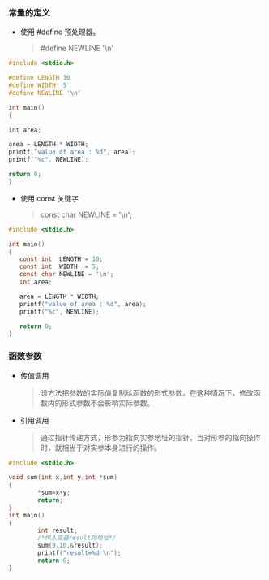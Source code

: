 ### 常量的定义

- 使用 #define 预处理器。
  > #define NEWLINE '\n'
```c
#include <stdio.h>

#define LENGTH 10   
#define WIDTH  5
#define NEWLINE '\n'

int main()
{

int area;  

area = LENGTH * WIDTH;
printf("value of area : %d", area);
printf("%c", NEWLINE);

return 0;
}

```

- 使用 const 关键字
  > const char NEWLINE = '\n';
```c
#include <stdio.h>

int main()
{
   const int  LENGTH = 10;
   const int  WIDTH  = 5;
   const char NEWLINE = '\n';
   int area;  

   area = LENGTH * WIDTH;
   printf("value of area : %d", area);
   printf("%c", NEWLINE);

   return 0;
}
```

### 函数参数

- 传值调用
  > 该方法把参数的实际值复制给函数的形式参数。在这种情况下，修改函数内的形式参数不会影响实际参数。

- 引用调用
  >通过指针传递方式，形参为指向实参地址的指针，当对形参的指向操作时，就相当于对实参本身进行的操作。

```c
#include <stdio.h>

void sum(int x,int y,int *sum)
{
        *sum=x+y;
        return;
}
int main()
{
        int result;
        /*传入变量result的地址*/
        sum(9,10,&result);
        printf("result=%d \n");
        return 0;
}

```
